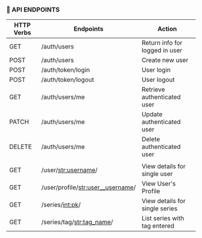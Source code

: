 ### 🐌 API ENDPOINTS

| HTTP Verbs | Endpoints                                                         | Action                                     |         
| ---------- | ----------------------------------------------------------------- | ------------------------------------------ |
| GET        | /auth/users                                                       | Return info for logged in user             |
| POST       | /auth/users                                                       | Create new user                            |
| POST       | /auth/token/login                                                 | User login                                 |
| POST       | /auth/token/logout                                                | User logout                                |
| GET        | /auth/users/me                                                    | Retrieve authenticated user                |
| PATCH      | /auth/users/me                                                    | Update authenticated user                  |
| DELETE     | /auth/users/me                                                    | Delete authenticated user                  |
|            |                                                                   |                                            |
| GET        | /user/<str:username>/                                             | View details for single user               |
| GET        | /user/profile/<str:user__username>/                               | View User's Profile                        |
| GET        | /series/<int:pk>/                                                 | View details for single series             |
| GET        | /series/tag/<str:tag_name>/                                       | List series with tag entered               |

